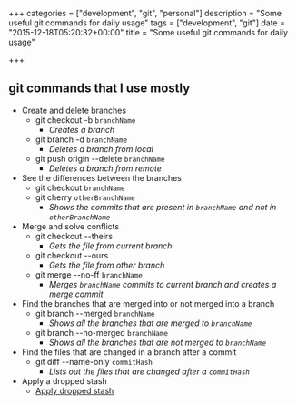 +++
categories = ["development", "git", "personal"]
description = "Some useful git commands for daily usage"
tags = ["development", "git"]
date = "2015-12-18T05:20:32+00:00"
title = "Some useful git commands for daily usage"

+++

## git commands that I use mostly

- Create and delete branches
	* git checkout -b `branchName`
    	- _Creates a branch_
	* git branch -d `branchName`
    	- _Deletes a branch from local_
	* git push origin --delete `branchName`
    	- _Deletes a branch from remote_
- See the differences between the branches
	* git checkout `branchName`
	* git cherry `otherBranchName`
    	- _Shows the commits that are present in `branchName` and not in `otherBranchName`_
- Merge and solve conflicts
	* git checkout --theirs
    	- _Gets the file from current branch_
	* git checkout --ours
    	- _Gets the file from other branch_
	* git merge --no-ff `branchName`
    	- _Merges `branchName` commits to current branch and creates a merge commit_
- Find the branches that are merged into or not merged into a branch
	* git branch --merged `branchName`
    	- _Shows all the branches that are merged to `branchName`_
    * git branch --no-merged `branchName`
    	- _Shows all the branches that are not merged to `branchName`_
- Find the files that are changed in a branch after a commit
	* git diff --name-only `commitHash`
    	- _Lists out the files that are changed after a `commitHash`_
- Apply a dropped stash
	* [Apply dropped stash](http://stackoverflow.com/questions/89332/how-to-recover-a-dropped-stash-in-git)
